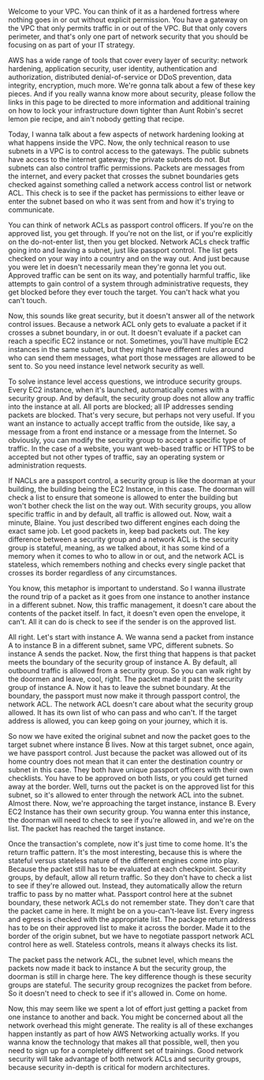 Welcome to your VPC. You can think of it as a hardened fortress where nothing goes in or out without explicit permission. You have a gateway on the VPC that only permits traffic in or out of the VPC. But that only covers perimeter, and that's only one part of network security that you should be focusing on as part of your IT strategy. 

AWS has a wide range of tools that cover every layer of security: network hardening, application security, user identity, authentication and authorization, distributed denial-of-service or DDoS prevention, data integrity, encryption, much more. We're gonna talk about a few of these key pieces. And if you really wanna know more about security, please follow the links in this page to be directed to more information and additional training on how to lock your infrastructure down tighter than Aunt Robin's secret lemon pie recipe, and ain't nobody getting that recipe. 

Today, I wanna talk about a few aspects of network hardening looking at what happens inside the VPC. Now, the only technical reason to use subnets in a VPC is to control access to the gateways. The public subnets have access to the internet gateway; the private subnets do not. But subnets can also control traffic permissions. Packets are messages from the internet, and every packet that crosses the subnet boundaries gets checked against something called a network access control list or network ACL. This check is to see if the packet has permissions to either leave or enter the subnet based on who it was sent from and how it's trying to communicate. 

You can think of network ACLs as passport control officers. If you're on the approved list, you get through. If you're not on the list, or if you're explicitly on the do-not-enter list, then you get blocked. Network ACLs check traffic going into and leaving a subnet, just like passport control. The list gets checked on your way into a country and on the way out. And just because you were let in doesn't necessarily mean they're gonna let you out. Approved traffic can be sent on its way, and potentially harmful traffic, like attempts to gain control of a system through administrative requests, they get blocked before they ever touch the target. You can't hack what you can't touch. 

Now, this sounds like great security, but it doesn't answer all of the network control issues. Because a network ACL only gets to evaluate a packet if it crosses a subnet boundary, in or out. It doesn't evaluate if a packet can reach a specific EC2 instance or not. Sometimes, you'll have multiple EC2 instances in the same subnet, but they might have different rules around who can send them messages, what port those messages are allowed to be sent to. So you need instance level network security as well. 

To solve instance level access questions, we introduce security groups. Every EC2 instance, when it's launched, automatically comes with a security group. And by default, the security group does not allow any traffic into the instance at all. All ports are blocked; all IP addresses sending packets are blocked. That's very secure, but perhaps not very useful. If you want an instance to actually accept traffic from the outside, like say, a message from a front end instance or a message from the Internet. So obviously, you can modify the security group to accept a specific type of traffic. In the case of a website, you want web-based traffic or HTTPS to be accepted but not other types of traffic, say an operating system or administration requests. 

If NACLs are a passport control, a security group is like the doorman at your building, the building being the EC2 Instance, in this case. The doorman will check a list to ensure that someone is allowed to enter the building but won't bother check the list on the way out. With security groups, you allow specific traffic in and by default, all traffic is allowed out. Now, wait a minute, Blaine. You just described two different engines each doing the exact same job. Let good packets in, keep bad packets out. The key difference between a security group and a network ACL is the security group is stateful, meaning, as we talked about, it has some kind of a memory when it comes to who to allow in or out, and the network ACL is stateless, which remembers nothing and checks every single packet that crosses its border regardless of any circumstances. 

You know, this metaphor is important to understand. So I wanna illustrate the round trip of a packet as it goes from one instance to another instance in a different subnet. Now, this traffic management, it doesn't care about the contents of the packet itself. In fact, it doesn't even open the envelope, it can't. All it can do is check to see if the sender is on the approved list. 

All right. Let's start with instance A. We wanna send a packet from instance A to instance B in a different subnet, same VPC, different subnets. So instance A sends the packet. Now, the first thing that happens is that packet meets the boundary of the security group of instance A. By default, all outbound traffic is allowed from a security group. So you can walk right by the doormen and leave, cool, right. The packet made it past the security group of instance A. Now it has to leave the subnet boundary. At the boundary, the passport must now make it through passport control, the network ACL. The network ACL doesn't care about what the security group allowed. It has its own list of who can pass and who can't. If the target address is allowed, you can keep going on your journey, which it is. 

So now we have exited the original subnet and now the packet goes to the target subnet where instance B lives. Now at this target subnet, once again, we have passport control. Just because the packet was allowed out of its home country does not mean that it can enter the destination country or subnet in this case. They both have unique passport officers with their own checklists. You have to be approved on both lists, or you could get turned away at the border. Well, turns out the packet is on the approved list for this subnet, so it's allowed to enter through the network ACL into the subnet. Almost there. Now, we're approaching the target instance, instance B. Every EC2 Instance has their own security group. You wanna enter this instance, the doorman will need to check to see if you're allowed in, and we're on the list. The packet has reached the target instance. 

Once the transaction's complete, now it's just time to come home. It's the return traffic pattern. It's the most interesting, because this is where the stateful versus stateless nature of the different engines come into play. Because the packet still has to be evaluated at each checkpoint. Security groups, by default, allow all return traffic. So they don't have to check a list to see if they're allowed out. Instead, they automatically allow the return traffic to pass by no matter what. Passport control here at the subnet boundary, these network ACLs do not remember state. They don't care that the packet came in here. It might be on a you-can't-leave list. Every ingress and egress is checked with the appropriate list. The package return address has to be on their approved list to make it across the border. Made it to the border of the origin subnet, but we have to negotiate passport network ACL control here as well. Stateless controls, means it always checks its list. 

The packet pass the network ACL, the subnet level, which means the packets now made it back to instance A but the security group, the doorman is still in charge here. The key difference though is these security groups are stateful. The security group recognizes the packet from before. So it doesn't need to check to see if it's allowed in. Come on home. 

Now, this may seem like we spent a lot of effort just getting a packet from one instance to another and back. You might be concerned about all the network overhead this might generate. The reality is all of these exchanges happen instantly as part of how AWS Networking actually works. If you wanna know the technology that makes all that possible, well, then you need to sign up for a completely different set of trainings. Good network security will take advantage of both network ACLs and security groups, because security in-depth is critical for modern architectures.